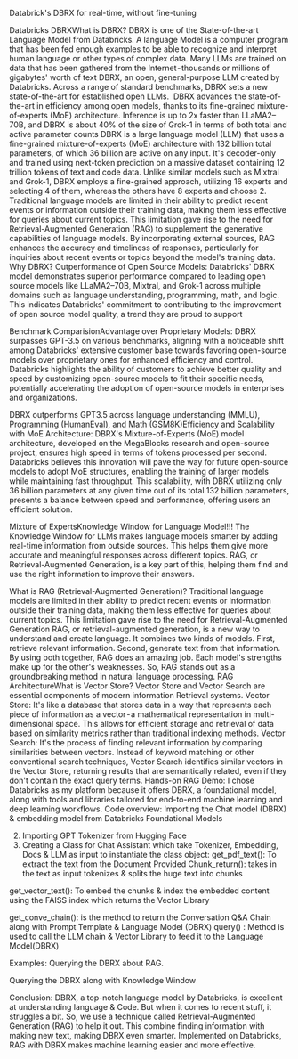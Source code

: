 Databrick's DBRX for real-time, without fine-tuning

Databricks DBRXWhat is DBRX?
DBRX is one of the State-of-the-art Language Model from Databricks. A language Model is a computer program that has been fed enough examples to be able to recognize and interpret human language or other types of complex data. Many LLMs are trained on data that has been gathered from the Internet - thousands or millions of gigabytes' worth of text
DBRX, an open, general-purpose LLM created by Databricks. Across a range of standard benchmarks, DBRX sets a new state-of-the-art for established open LLMs. 
DBRX advances the state-of-the-art in efficiency among open models, thanks to its fine-grained mixture-of-experts (MoE) architecture. Inference is up to 2x faster than LLaMA2–70B, and DBRX is about 40% of the size of Grok-1 in terms of both total and active parameter counts
DBRX is a large language model (LLM) that uses a fine-grained mixture-of-experts (MoE) architecture with 132 billion total parameters, of which 36 billion are active on any input. It's decoder-only and trained using next-token prediction on a massive dataset containing 12 trillion tokens of text and code data. Unlike similar models such as Mixtral and Grok-1, DBRX employs a fine-grained approach, utilizing 16 experts and selecting 4 of them, whereas the others have 8 experts and choose 2.
Traditional language models are limited in their ability to predict recent events or information outside their training data, making them less effective for queries about current topics. This limitation gave rise to the need for Retrieval-Augmented Generation (RAG) to supplement the generative capabilities of language models. By incorporating external sources, RAG enhances the accuracy and timeliness of responses, particularly for inquiries about recent events or topics beyond the model's training data.
Why DBRX?
Outperformance of Open Source Models: Databricks' DBRX model demonstrates superior performance compared to leading open source models like LLaMA2–70B, Mixtral, and Grok-1 across multiple domains such as language understanding, programming, math, and logic. This indicates Databricks' commitment to contributing to the improvement of open source model quality, a trend they are proud to support

Benchmark ComparisionAdvantage over Proprietary Models: DBRX surpasses GPT-3.5 on various benchmarks, aligning with a noticeable shift among Databricks' extensive customer base towards favoring open-source models over proprietary ones for enhanced efficiency and control. Databricks highlights the ability of customers to achieve better quality and speed by customizing open-source models to fit their specific needs, potentially accelerating the adoption of open-source models in enterprises and organizations.

DBRX outperforms GPT3.5 across language understanding (MMLU), Programming (HumanEval), and Math (GSM8K)Efficiency and Scalability with MoE Architecture: DBRX's Mixture-of-Experts (MoE) model architecture, developed on the MegaBlocks research and open-source project, ensures high speed in terms of tokens processed per second. Databricks believes this innovation will pave the way for future open-source models to adopt MoE structures, enabling the training of larger models while maintaining fast throughput. This scalability, with DBRX utilizing only 36 billion parameters at any given time out of its total 132 billion parameters, presents a balance between speed and performance, offering users an efficient solution.

Mixture of ExpertsKnowledge Window for Language Model!!!
The Knowledge Window for LLMs makes language models smarter by adding real-time information from outside sources. This helps them give more accurate and meaningful responses across different topics. RAG, or Retrieval-Augmented Generation, is a key part of this, helping them find and use the right information to improve their answers.

What is RAG (Retrieval-Augmented Generation)?
Traditional language models are limited in their ability to predict recent events or information outside their training data, making them less effective for queries about current topics. This limitation gave rise to the need for Retrieval-Augmented Generation
RAG, or retrieval-augmented generation, is a new way to understand and create language. It combines two kinds of models. First, retrieve relevant information. Second, generate text from that information. By using both together, RAG does an amazing job. Each model's strengths make up for the other's weaknesses. So, RAG stands out as a groundbreaking method in natural language processing.
RAG ArchitectureWhat is Vector Store?
Vector Store and Vector Search are essential components of modern information Retrieval systems.
Vector Store: It's like a database that stores data in a way that represents each piece of information as a vector - a mathematical representation in multi-dimensional space. This allows for efficient storage and retrieval of data based on similarity metrics rather than traditional indexing methods.
Vector Search: It's the process of finding relevant information by comparing similarities between vectors. Instead of keyword matching or other conventional search techniques, Vector Search identifies similar vectors in the Vector Store, returning results that are semantically related, even if they don't contain the exact query terms.
Hands-on RAG Demo:
I chose Databricks as my platform because it offers DBRX, a foundational model, along with tools and libraries tailored for end-to-end machine learning and deep learning workflows.
Code overview:
Importing the Chat model (DBRX) & embedding model from Databricks Foundational Models 

2. Importing GPT Tokenizer from Hugging Face
3. Creating a Class for Chat Assistant which take Tokenizer, Embedding, Docs & LLM as input to instantiate the class object:
get_pdf_text(): To extract the text from the Document Provided
Chunk_return(): takes in the text as input tokenizes & splits the huge text into chunks

get_vector_text(): To embed the chunks & index the embedded content using the FAISS index which returns the Vector Library 

get_conve_chain(): is the method to return the Conversation Q&A Chain along with Prompt Template & Language Model (DBRX)
query() : Method is used to call the LLM chain & Vector Library to feed it to the Language Model(DBRX)

Examples:
Querying the DBRX about RAG.

Querying the DBRX along with Knowledge Window

Conclusion:
DBRX, a top-notch language model by Databricks, is excellent at understanding language & Code. But when it comes to recent stuff, it struggles a bit. So, we use a technique called Retrieval-Augmented Generation (RAG) to help it out. This combine finding information with making new text, making DBRX even smarter. Implemented on Databricks, RAG with DBRX makes machine learning easier and more effective.
